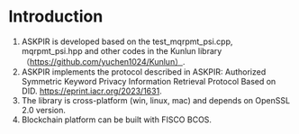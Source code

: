 # Introduction
1. ASKPIR is developed based on the test_mqrpmt_psi.cpp, mqrpmt_psi.hpp and other codes in the Kunlun library （https://github.com/yuchen1024/Kunlun）.
2. ASKPIR implements the protocol described in ASKPIR: Authorized Symmetric Keyword Privacy Information Retrieval Protocol Based on DID. https://eprint.iacr.org/2023/1631.
3. The library is cross-platform (win, linux, mac) and depends on OpenSSL 2.0 version.
4. Blockchain platform can be built with FISCO BCOS.

